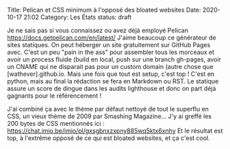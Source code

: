 Title: Pelican et CSS minimum à l'opposé des bloated websites
Date: 2020-10-17 21:02
Category: Les États
status: draft

Je ne sais pas si vous connaissez ou avez déjà employé Pelican  https://docs.getpelican.com/en/latest/ 
J'aime beaucoup ce générateur de sites statiques. On peut héberger un site gratuitement sur GitHub Pages avec.
C'est un peu "pain in the ass" pour assembler tous les morceaux et avoir un process fluide (build en local, push sur une branch gh-pages, avoir un CNAME qui ne disparait pas pour un custom domain (autre chose que [wathever].github.io. Mais une fois que tout est setup, c'est top !
C'est en python, mais au final la rédaction se fera en Markdown ou RST.
Le statique assure un score de dingue dans les audits lighthouse et donc on part déjà gagnants pour le référencement !

J'ai combiné ça avec le thème par défaut nettoyé de tout le superflu en CSS, un vieux thème de 2009 par Smashing Magazine... J'y ai greffé les 200 bytes de CSS mentionnés ici : https://chat.imio.be/imio/pl/gxsgbnxzxpny885wq5ktx6xnhy
Et le résultat est top, à l'extrême opposé de ce qui est bloated websites, et ça c'est cool.